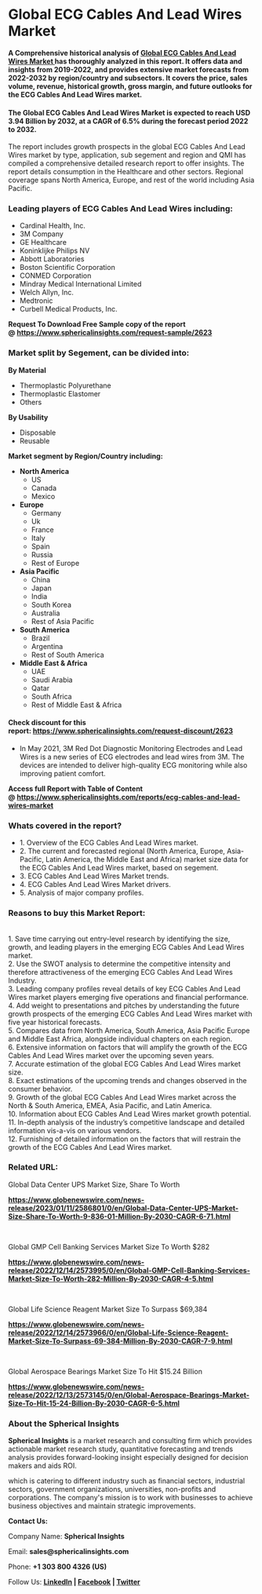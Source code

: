 <h1 class="news-post-title">Global ECG Cables And Lead Wires Market</h1>
<p><strong>A Comprehensive historical analysis of&nbsp;<a href="https://www.sphericalinsights.com/reports/ecg-cables-and-lead-wires-market" target="_blank" rel="noopener">Global ECG Cables And Lead Wires Market&nbsp;</a>has thoroughly analyzed in this report. It offers data and insights from 2019-2022, and provides extensive market forecasts from 2022-2032 by region/country and subsectors. It covers the price, sales volume, revenue, historical growth, gross margin, and future outlooks for the ECG Cables And Lead Wires market.</strong></p>
<h4><strong>The Global ECG Cables And Lead Wires Market is expected to reach USD 3.94 Billion by 2032, at a CAGR of 6.5% during the forecast period 2022 to 2032.</strong></h4>
<p>The report includes growth prospects in the global ECG Cables And Lead Wires market by type, application, sub segement and region and QMI has compiled a comprehensive detailed research report to offer insights. The report details consumption in the Healthcare and other sectors. Regional coverage spans North America, Europe, and rest of the world including Asia Pacific.</p>
<h3><strong>Leading players of ECG Cables And Lead Wires including:</strong></h3>
<ul>
<li>Cardinal Health, Inc.</li>
<li>3M Company</li>
<li>GE Healthcare</li>
<li>Koninklijke Philips NV</li>
<li>Abbott Laboratories</li>
<li>Boston Scientific Corporation</li>
<li>CONMED Corporation</li>
<li>Mindray Medical International Limited</li>
<li>Welch Allyn, Inc.</li>
<li>Medtronic</li>
<li>Curbell Medical Products, Inc.</li>
</ul>
<p><strong>Request To Download Free Sample copy of the report @&nbsp;<a href="https://www.sphericalinsights.com/request-sample/2623">https://www.sphericalinsights.com/request-sample/2623</a></strong></p>
<h3><strong>Market split by Segement, can be divided into:</strong></h3>
<p><strong>By Material</strong></p>
<ul>
<li>Thermoplastic Polyurethane</li>
<li>Thermoplastic Elastomer</li>
<li>Others</li>
</ul>
<p><strong>By Usability</strong></p>
<ul>
<li>Disposable</li>
<li>Reusable</li>
</ul>
<p><strong>Market segment by Region/Country including:</strong></p>
<ul>
<li><strong>North America</strong>
<ul>
<li>US</li>
<li>Canada</li>
<li>Mexico</li>
</ul>
</li>
<li><strong>Europe</strong>
<ul>
<li>Germany</li>
<li>Uk</li>
<li>France</li>
<li>Italy</li>
<li>Spain</li>
<li>Russia</li>
<li>Rest of Europe</li>
</ul>
</li>
<li><strong>Asia Pacific</strong>
<ul>
<li>China</li>
<li>Japan</li>
<li>India</li>
<li>South Korea</li>
<li>Australia</li>
<li>Rest of Asia Pacific</li>
</ul>
</li>
<li><strong>South America</strong>
<ul>
<li>Brazil</li>
<li>Argentina</li>
<li>Rest of South America</li>
</ul>
</li>
<li><strong>Middle East &amp; Africa</strong>
<ul>
<li>UAE</li>
<li>Saudi Arabia</li>
<li>Qatar</li>
<li>South Africa</li>
<li>Rest of Middle East &amp; Africa</li>
</ul>
</li>
</ul>
<h4>Check discount for this report:&nbsp;<a href="https://www.sphericalinsights.com/request-discount/2623">https://www.sphericalinsights.com/request-discount/2623</a></h4>
<ul>
<li>In May 2021, 3M Red Dot Diagnostic Monitoring Electrodes and Lead Wires is a new series of ECG electrodes and lead wires from 3M. The devices are intended to deliver high-quality ECG monitoring while also improving patient comfort.</li>
</ul>
<p><strong>Access full Report with Table of Content @&nbsp;<a href="https://www.sphericalinsights.com/reports/ecg-cables-and-lead-wires-market">https://www.sphericalinsights.com/reports/ecg-cables-and-lead-wires-market</a>&nbsp;</strong></p>
<h3><strong>Whats covered in the report?</strong></h3>
<ul>
<li>1. Overview of the ECG Cables And Lead Wires market.</li>
<li>2. The current and forecasted regional (North America, Europe, Asia-Pacific, Latin America, the Middle East and Africa) market size data for the ECG Cables And Lead Wires market, based on segement.</li>
<li>3. ECG Cables And Lead Wires Market trends.</li>
<li>4. ECG Cables And Lead Wires Market drivers.</li>
<li>5. Analysis of major company profiles.</li>
</ul>
<h3><strong>Reasons to buy this Market Report:</strong></h3>
<p><br />1. Save time carrying out entry-level research by identifying the size, growth, and leading players in the emerging ECG Cables And Lead Wires market.<br />2. Use the SWOT analysis to determine the competitive intensity and therefore attractiveness of the emerging ECG Cables And Lead Wires Industry.<br />3. Leading company profiles reveal details of key ECG Cables And Lead Wires market players emerging five operations and financial performance.<br />4. Add weight to presentations and pitches by understanding the future growth prospects of the emerging ECG Cables And Lead Wires market with five year historical forecasts.<br />5. Compares data from North America, South America, Asia Pacific Europe and Middle East Africa, alongside individual chapters on each region.<br />6. Extensive information on factors that will amplify the growth of the ECG Cables And Lead Wires market over the upcoming seven years.<br />7. Accurate estimation of the global ECG Cables And Lead Wires market size.<br />8. Exact estimations of the upcoming trends and changes observed in the consumer behavior.<br />9. Growth of the global ECG Cables And Lead Wires market across the North &amp; South America, EMEA, Asia Pacific, and Latin America.<br />10. Information about ECG Cables And Lead Wires market growth potential.<br />11. In-depth analysis of the industry&rsquo;s competitive landscape and detailed information vis-a-vis on various vendors.<br />12. Furnishing of detailed information on the factors that will restrain the growth of the ECG Cables And Lead Wires market.</p>
<h3><strong>Related URL:</strong></h3>
<p>Global Data Center UPS Market Size, Share To Worth</p>
<p><strong><a href="https://www.globenewswire.com/news-release/2023/01/11/2586801/0/en/Global-Data-Center-UPS-Market-Size-Share-To-Worth-9-836-01-Million-By-2030-CAGR-6-71.html">https://www.globenewswire.com/news-release/2023/01/11/2586801/0/en/Global-Data-Center-UPS-Market-Size-Share-To-Worth-9-836-01-Million-By-2030-CAGR-6-71.html</a>&nbsp;</strong></p>
<p>&nbsp;</p>
<p>Global GMP Cell Banking Services Market Size To Worth $282</p>
<p><strong><a href="https://www.globenewswire.com/news-release/2022/12/14/2573995/0/en/Global-GMP-Cell-Banking-Services-Market-Size-To-Worth-282-Million-By-2030-CAGR-4-5.html">https://www.globenewswire.com/news-release/2022/12/14/2573995/0/en/Global-GMP-Cell-Banking-Services-Market-Size-To-Worth-282-Million-By-2030-CAGR-4-5.html</a>&nbsp;</strong></p>
<p>&nbsp;</p>
<p>Global Life Science Reagent Market Size To Surpass $69,384</p>
<p><strong><a href="https://www.globenewswire.com/news-release/2022/12/14/2573966/0/en/Global-Life-Science-Reagent-Market-Size-To-Surpass-69-384-Million-By-2030-CAGR-7-9.html">https://www.globenewswire.com/news-release/2022/12/14/2573966/0/en/Global-Life-Science-Reagent-Market-Size-To-Surpass-69-384-Million-By-2030-CAGR-7-9.html</a>&nbsp;</strong></p>
<p>&nbsp;</p>
<p>Global Aerospace Bearings Market Size To Hit $15.24 Billion</p>
<p><strong><a href="https://www.globenewswire.com/news-release/2022/12/13/2573145/0/en/Global-Aerospace-Bearings-Market-Size-To-Hit-15-24-Billion-By-2030-CAGR-6-5.html">https://www.globenewswire.com/news-release/2022/12/13/2573145/0/en/Global-Aerospace-Bearings-Market-Size-To-Hit-15-24-Billion-By-2030-CAGR-6-5.html</a>&nbsp;</strong></p>
<h3><strong>About the Spherical Insights</strong></h3>
<p><strong>Spherical Insights</strong>&nbsp;is a market research and consulting firm which provides actionable market research study, quantitative forecasting and trends analysis provides forward-looking insight especially designed for decision makers and aids ROI.</p>
<p>which is catering to different industry such as financial sectors, industrial sectors, government organizations, universities, non-profits and corporations. The company's mission is to work with businesses to achieve business objectives and maintain strategic improvements.</p>
<p><strong>Contact Us:</strong></p>
<p>Company Name:&nbsp;<strong>Spherical Insights</strong></p>
<p>Email:&nbsp;<strong>sales@sphericalinsights.com</strong></p>
<p>Phone:&nbsp;<strong>+1 303 800 4326 (US)</strong></p>
<p>Follow Us:&nbsp;<strong><a href="https://www.linkedin.com/company/spherical-insight/"><u>LinkedIn</u></a>&nbsp;|&nbsp;<a href="https://www.facebook.com/sphericalinsights22"><u>Facebook</u></a>&nbsp;|&nbsp;<a href="https://twitter.com/SInsights_US"><u>Twitter</u></a></strong></p>
